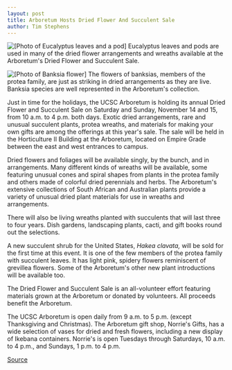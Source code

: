 ```yaml
---
layout: post
title: Arboretum Hosts Dried Flower And Succulent Sale
author: Tim Stephens
---
```


![\[Photo of Eucalyptus leaves and a pod\]][1] Eucalyptus leaves and pods are used in many of the dried flower arrangements and wreaths available at the Arboretum's Dried Flower and Succulent Sale.

![\[Photo of Banksia flower\]][2] The flowers of banksias, members of the protea family, are just as striking in dried arrangements as they are live. Banksia species are well represented in the Arboretum's collection.

Just in time for the holidays, the UCSC Arboretum is holding its annual Dried Flower and Succulent Sale on Saturday and Sunday, November 14 and 15, from 10 a.m. to 4 p.m. both days. Exotic dried arrangements, rare and unusual succulent plants, protea wreaths, and materials for making your own gifts are among the offerings at this year's sale. The sale will be held in the Horticulture II Building at the Arboretum, located on Empire Grade between the east and west entrances to campus.

Dried flowers and foliages will be available singly, by the bunch, and in arrangements. Many different kinds of wreaths will be available, some featuring unusual cones and spiral shapes from plants in the protea family and others made of colorful dried perennials and herbs. The Arboretum's extensive collections of South African and Australian plants provide a variety of unusual dried plant materials for use in wreaths and arrangements.

There will also be living wreaths planted with succulents that will last three to four years. Dish gardens, landscaping plants, cacti, and gift books round out the selections.

A new succulent shrub for the United States, _Hakea clavata,_ will be sold for the first time at this event. It is one of the few members of the protea family with succulent leaves. It has light pink, spidery flowers reminiscent of grevillea flowers. Some of the Arboretum's other new plant introductions will be available too.

The Dried Flower and Succulent Sale is an all-volunteer effort featuring materials grown at the Arboretum or donated by volunteers. All proceeds benefit the Arboretum.

The UCSC Arboretum is open daily from 9 a.m. to 5 p.m. (except Thanksgiving and Christmas). The Arboretum gift shop, Norrie's Gifts, has a wide selection of vases for dried and fresh flowers, including a new display of Ikebana containers. Norrie's is open Tuesdays through Saturdays, 10 a.m. to 4 p.m., and Sundays, 1 p.m. to 4 p.m.

[1]: http://www1.ucsc.edu/oncampus/currents/98-99/art/arbo.eucal.11-02-98.320.jpg

[2]: http://www1.ucsc.edu/oncampus/currents/98-99/art/arbo.brush.98-11-02.jpg

[Source](http://www1.ucsc.edu/oncampus/currents/98-99/11-02/arboretum.htm "Permalink to Arboretum dried flower and succulent sale: 11-02-98")
